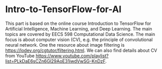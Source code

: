 # Intro-to-TensorFlow-for-AI

This part is based on the online course Introduction to TensorFlow for Artificial Intelligence, Machine Learning, and Deep Learning. The main topics are covered by EECS 598 Computational Data Science. The main focus is about computer vision (CV), e.g. the principle of convolutional neural network. One the resource about image filtering is https://lodev.org/cgtutor/filtering.html. We can also find details about CV from YouTube https://www.youtube.com/playlist?list=PLkDaE6sCZn6Gl29AoE31iwdVwSG-KnDzF.   
